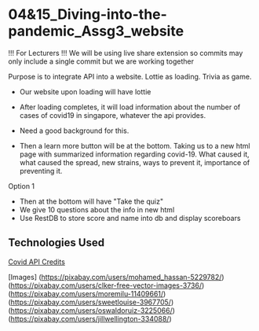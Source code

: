 # 04&15_Diving-into-the-pandemic_Assg3_website

!!! For Lecturers !!!
We will be using live share extension so commits may only include a single commit
but we are working together

Purpose is to integrate API into a website. Lottie as loading. Trivia as game.

- Our website upon loading will have lottie

- After loading completes, it will load information about
the number of cases of covid19 in singapore, whatever
the api provides.
- Need a good background for this.
- Then a learn more button will be at the bottom. Taking
us to a new html page with summarized information regarding
covid-19. What caused it, what caused the spread, new strains,
ways to prevent it, importance of preventing it.

Option 1
- Then at the bottom will have "Take the quiz"
- We give 10 questions about the info in new html
- Use RestDB to store score and name into db and display scoreboars

## Technologies Used
[Covid API Credits](https://disease.sh)

[Images]
(https://pixabay.com/users/mohamed_hassan-5229782/)
(https://pixabay.com/users/clker-free-vector-images-3736/)
(https://pixabay.com/users/moremilu-11409661/)
(https://pixabay.com/users/sweetlouise-3967705/)
(https://pixabay.com/users/oswaldoruiz-3225066/)
(https://pixabay.com/users/jillwellington-334088/)